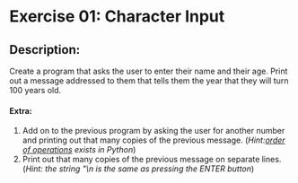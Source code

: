 # Exercise 01: Character Input
## Description:
Create a program that asks the user to enter their name and their age. Print out a message addressed to them that tells them the year that they will turn 100 years old.

#### Extra:
1. Add on to the previous program by asking the user for another number and printing out that many copies of the previous message. (*Hint:[order of operations](http://www.mathsisfun.com/operation-order-pemdas.html) exists in Python*)
2. Print out that many copies of the previous message on separate lines. (*Hint: the string "\n is the same as pressing the ENTER button*)
